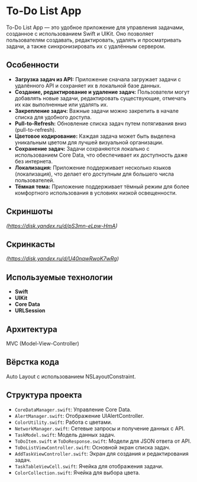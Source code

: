 # To-Do List App

To-Do List App — это удобное приложение для управления задачами, созданное с использованием Swift и UIKit. Оно позволяет пользователям создавать, редактировать, удалять и просматривать задачи, а также синхронизировать их с удалённым сервером.

## Особенности

- **Загрузка задач из API:** Приложение сначала загружает задачи с удалённого API и сохраняет их в локальной базе данных.
- **Создание, редактирование и удаление задач:** Пользователи могут добавлять новые задачи, редактировать существующие, отмечать их как выполненные или удалять их.
- **Закрепление задач:** Важные задачи можно закрепить в начале списка для удобного доступа.
- **Pull-to-Refresh:** Обновление списка задач путем потягивания вниз (pull-to-refresh).
- **Цветовое кодирование:** Каждая задача может быть выделена уникальным цветом для лучшей визуальной организации.
- **Сохранение задач:** Задачи сохраняются локально с использованием Core Data, что обеспечивает их доступность даже без интернета.
- **Локализация:** Приложение поддерживает несколько языков (локализация), что делает его доступным для большего числа пользователей.
- **Тёмная тема:** Приложение поддерживает тёмный режим для более комфортного использования в условиях низкой освещенности.

## Скриншоты

*(https://disk.yandex.ru/d/pS3mn-eLpw-HmA)*

## Скринкасты

*(https://disk.yandex.ru/d/U40nqwRwoK7wRg)*

## Используемые технологии

- **Swift**
- **UIKit**
- **Core Data**
- **URLSession**

## Архитектура

MVC (Model-View-Controller)

## Вёрстка кода

Auto Layout с использованием NSLayoutConstraint.

## Структура проекта

- `CoreDataManager.swift`: Управление Core Data.
- `AlertManager.swift`: Отображение UIAlertController.
- `ColorUtility.swift`: Работа с цветами.
- `NetworkManager.swift`: Сетевые запросы и получение данных с API.
- `TaskModel.swift`: Модель данных задач.
- `ToDoItem.swift` и `ToDoResponse.swift`: Модели для JSON ответа от API.
- `ToDoListViewController.swift`: Основной экран списка задач.
- `AddTaskViewController.swift`: Экран для создания и редактирования задач.
- `TaskTableViewCell.swift`: Ячейка для отображения задачи.
- `ColorCollection.swift`: Ячейка для выбора цвета.
